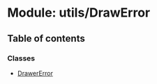 # Module: utils/DrawError

## Table of contents

### Classes

- [DrawerError](../classes/utils_DrawError.DrawerError.md)
